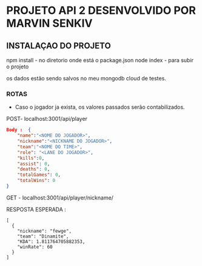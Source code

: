 # PROJETO API 2 DESENVOLVIDO POR MARVIN SENKIV

## INSTALAÇAO DO PROJETO

npm install - no diretorio onde está o package.json
node index - para subir o projeto

os dados estão sendo salvos no meu mongodb cloud de testes.

### ROTAS

* Caso o jogador ja exista, os valores passados serão contabilizados.

POST- localhost:3001/api/player
```json
Body :  {
	"name":"<NOME DO JOGADOR>",
	"nickname":"<NICKNAME DO JOGADOR>",
    "team":"<NOME DO TIME>",
    "role": "<LANE DO JOGADOR>",
    "kills":0,
    "assist": 0,
    "deaths": 0,
    "totalGames": 0,
    "totalWins": 0
}
```

GET - localhost:3001/api/player/nickname/<NICKNAME DO JOGADOR>

RESPOSTA ESPERADA :
```json=
[
  {
    "nickname": "fewge",
    "team": "Dinamite",
    "KDA": 1.811764705882353,
    "winRate": 60
  }
]
```
